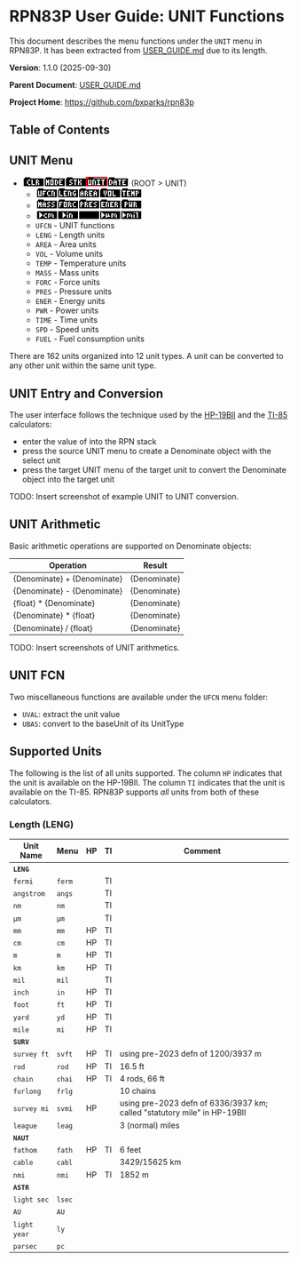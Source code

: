 # RPN83P User Guide: UNIT Functions

This document describes the menu functions under the `UNIT` menu in RPN83P.
It has been extracted from [USER_GUIDE.md](USER_GUIDE.md) due to its length.

**Version**: 1.1.0 (2025-09-30)

**Parent Document**: [USER_GUIDE.md](USER_GUIDE.md)

**Project Home**: https://github.com/bxparks/rpn83p

## Table of Contents

## UNIT Menu

- ![ROOT > UNIT](images/menu/root-unit.png) (ROOT > UNIT)
    - ![ROOT > UNIT > Row1](images/menu/root-unit-1.png)
    - ![ROOT > UNIT > Row2](images/menu/root-unit-2.png)
    - ![ROOT > UNIT > Row3](images/menu/root-unit-3.png)
    - `UFCN` - UNIT functions
    - `LENG` - Length units
    - `AREA` - Area units
    - `VOL` - Volume units
    - `TEMP` - Temperature units
    - `MASS` - Mass units
    - `FORC` - Force units
    - `PRES` - Pressure units
    - `ENER` - Energy units
    - `PWR` - Power units
    - `TIME` - Time units
    - `SPD` - Speed units
    - `FUEL` - Fuel consumption units

There are 162 units organized into 12 unit types. A unit can
be converted to any other unit within the same unit type.

## UNIT Entry and Conversion

The user interface follows the technique used by the
[HP-19BII](https://en.wikipedia.org/wiki/HP-19B) and the
[TI-85](https://en.wikipedia.org/wiki/TI-85) calculators:

- enter the value of into the RPN stack
- press the source UNIT menu to create a Denominate object with the select unit
- press the target UNIT menu of the target unit to convert the Denominate object
  into the target unit

TODO: Insert screenshot of example UNIT to UNIT conversion.

## UNIT Arithmetic

Basic arithmetic operations are supported on Denominate objects:

| **Operation**                 | **Result**    |
| -------------------------     | ----------    |
| {Denominate} + {Denominate}   | {Denominate}  |
| {Denominate} - {Denominate}   | {Denominate}  |
| {float} * {Denominate}        | {Denominate}  |
| {Denominate} * {float}        | {Denominate}  |
| {Denominate} / {float}        | {Denominate}  |

TODO: Insert screenshots of UNIT arithmetics.

## UNIT FCN

Two miscellaneous functions are available under the `UFCN` menu folder:

- `UVAL`: extract the unit value
- `UBAS`: convert to the baseUnit of its UnitType

## Supported Units

The following is the list of all units supported. The column `HP` indicates that
the unit is available on the HP-19BII. The column `TI` indicates that the unit
is available on the TI-85. RPN83P supports *all* units from both of these
calculators.


### Length (LENG)

| **Unit Name** | **Menu**  | **HP**| **TI**| **Comment**   |
| ------------- | --------- | ------| ------| ------------  |
| **`LENG`**    |           |       |       |               |
| `fermi`       | `ferm`    |       | TI    |               |
| `angstrom`    | `angs`    |       | TI    |               |
| `nm`          | `nm`      |       | TI    |               |
| `μm`          | `μm`      |       | TI    |               |
| `mm`          | `mm`      | HP    | TI    |               |
| `cm`          | `cm`      | HP    | TI    |               |
| `m`           | `m`       | HP    | TI    |               |
| `km`          | `km`      | HP    | TI    |               |
| `mil`         | `mil`     |       | TI    |               |
| `inch`        | `in`      | HP    | TI    |               |
| `foot`        | `ft`      | HP    | TI    |               |
| `yard`        | `yd`      | HP    | TI    |               |
| `mile`        | `mi`      | HP    | TI    |               |
| **`SURV`**    |           |       |       |               |
| `survey ft`   | `svft`    | HP    | TI    | using pre-2023 defn of 1200/3937 m |
| `rod`         | `rod`     | HP    | TI    | 16.5 ft       |
| `chain`       | `chai`    | HP    | TI    | 4 rods, 66 ft |
| `furlong`     | `frlg`    |       |       | 10 chains     |
| `survey mi`   | `svmi`    | HP    |       | using pre-2023 defn of 6336/3937 km; called "statutory mile" in HP-19BII |
| `league`      | `leag`    |       |       | 3 (normal) miles |
| **`NAUT`**    |           |       |       |               |
| `fathom`      | `fath`    | HP    | TI    | 6 feet        |
| `cable`       | `cabl`    |       |       | 3429/15625 km |
| `nmi`         | `nmi`     | HP    | TI    | 1852 m        |
| **`ASTR`**    |           |       |       |               |
| `light sec`   | `lsec`    |       |       |               |
| `AU`          | `AU`      |       |       |               |
| `light year`  | `ly`      |       |       |               |
| `parsec`      | `pc`      |       |       |               |
